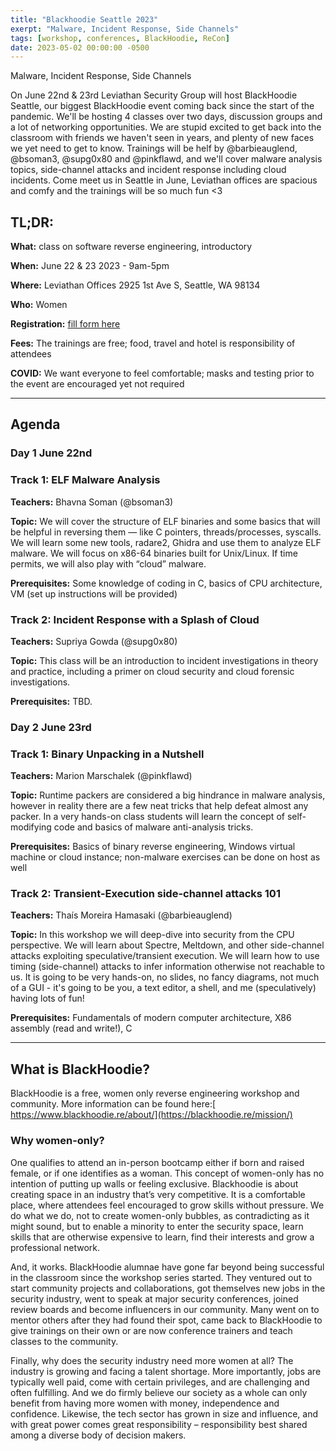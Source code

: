 ```yaml
---
title: "Blackhoodie Seattle 2023"
exerpt: "Malware, Incident Response, Side Channels"
tags: [workshop, conferences, BlackHoodie, ReCon]
date: 2023-05-02 00:00:00 -0500
---
```

Malware, Incident Response, Side Channels

On June 22nd & 23rd Leviathan Security Group will host BlackHoodie Seattle, our biggest BlackHoodie event coming back since the start of the pandemic. We'll be hosting 4 classes over two days, discussion groups and a lot of networking opportunities. We are stupid excited to get back into the classroom with friends we haven't seen in years, and plenty of new faces we yet need to get to know. Trainings will be helf by @barbieauglend, @bsoman3, @supg0x80 and @pinkflawd, and we'll cover malware analysis topics, side-channel attacks and incident response including cloud incidents. Come meet us in Seattle in June, Leviathan offices are spacious and comfy and the trainings will be so much fun <3

## **TL;DR:**

**What:** class on software reverse engineering, introductory

**When:** June 22 & 23 2023 - 9am-5pm

**Where:** Leviathan Offices 2925 1st Ave S, Seattle, WA 98134

**Who:** Women

**Registration:** [fill form here](https://docs.google.com/forms/d/e/1FAIpQLSdbPcNMbRj742uKqccRtCDfAt5-gpo92_K1x6z4HrYJrUUN3Q/viewform?usp=sf_link)

**Fees:** The trainings are free; food, travel and hotel is responsibility of attendees

**COVID:** We want everyone to feel comfortable; masks and testing prior to the event are encouraged yet not required


---


## **Agenda**

### **Day 1 June 22nd**

### **Track 1: ELF Malware Analysis** 

**Teachers:** Bhavna Soman (@bsoman3)

**Topic:** We will cover the structure of ELF binaries and some basics that will be helpful in reversing them — like C pointers, threads/processes, syscalls. We will learn some new tools, radare2, Ghidra and use them to analyze ELF malware. We will focus on x86-64 binaries built for Unix/Linux. If time permits, we will also play with “cloud” malware.

**Prerequisites:** Some knowledge of coding in C, basics of CPU architecture, VM (set up instructions will be provided) 

### **Track 2: Incident Response with a Splash of Cloud** 

**Teachers:** Supriya Gowda (@supg0x80)

**Topic:** This class will be an introduction to incident investigations in theory and practice, including a primer on cloud security and cloud forensic investigations. 

**Prerequisites:** TBD. 

### **Day 2 June 23rd**

### **Track 1: Binary Unpacking in a Nutshell**

**Teachers:** Marion Marschalek (@pinkflawd)

**Topic:** Runtime packers are considered a big hindrance in malware analysis, however in reality there are a few neat tricks that help defeat almost any packer. In a very hands-on class students will learn the concept of self-modifying code and basics of malware anti-analysis tricks.

**Prerequisites:** Basics of binary reverse engineering, Windows virtual machine or cloud instance; non-malware exercises can be done on host as well

### **Track 2: Transient-Execution side-channel attacks 101**

**Teachers:** Thaís Moreira Hamasaki (@barbieauglend) 

**Topic:** In this workshop we will deep-dive into security from the CPU perspective. We will learn about Spectre, Meltdown, and other side-channel attacks exploiting speculative/transient execution. We will learn how to use timing (side-channel) attacks to infer information otherwise not reachable to us.
It is going to be very hands-on, no slides, no fancy diagrams, not much of a GUI - it's going to be you, a text editor, a shell, and me (speculatively) having lots of fun!

**Prerequisites:** Fundamentals of modern computer architecture, X86 assembly (read and write!), C


---


## **What is BlackHoodie?**

BlackHoodie is a free, women only reverse engineering workshop and community. More information can be found here:[ https://www.blackhoodie.re/about/](https://blackhoodie.re/mission/)


### **Why women-only?**

One qualifies to attend an in-person bootcamp either if born and raised female, or if one identifies as a woman. This concept of women-only has no intention of putting up walls or feeling exclusive. Blackhoodie is about creating space in an industry that’s very competitive. It is a comfortable place, where attendees feel encouraged to grow skills without pressure. We do what we do, not to create women-only bubbles, as contradicting as it might sound, but to enable a minority to enter the security space, learn skills that are otherwise expensive to learn, find their interests and grow a professional network.

And, it works. BlackHoodie alumnae have gone far beyond being successful in the classroom since the workshop series started. They ventured out to start community projects and collaborations, got themselves new jobs in the security industry, went to speak at major security conferences, joined review boards and become influencers in our community. Many went on to mentor others after they had found their spot, came back to BlackHoodie to give trainings on their own or are now conference trainers and teach classes to the community.

Finally, why does the security industry need more women at all? The industry is growing and facing a talent shortage. More importantly, jobs are typically well paid, come with certain privileges, and are challenging and often fulfilling. And we do firmly believe our society as a whole can only benefit from having more women with money, independence and confidence. Likewise, the tech sector has grown in size and influence, and with great power comes great responsibility – responsibility best shared among a diverse body of decision makers.





